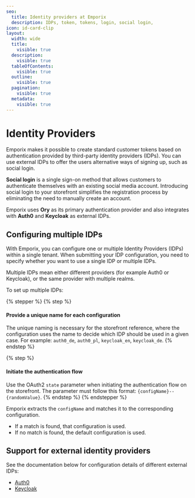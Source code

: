 ```yaml
---
seo:
  title: Identity providers at Emporix
  description: IDPs, token, tokens, login, social login,
icon: id-card-clip
layout:
  width: wide
  title:
    visible: true
  description:
    visible: true
  tableOfContents:
    visible: true
  outline:
    visible: true
  pagination:
    visible: true
  metadata:
    visible: true
---
```


# Identity Providers

Emporix makes it possible to create standard customer tokens based on authentication provided by third-party identity providers (IDPs). You can use external IDPs to offer the users alternative ways of signing up, such as social login.

**Social login** is a single sign-on method that allows customers to authenticate themselves with an existing social media account. Introducing social login to your storefront simplifies the registration process by eliminating the need to manually create an account.

Emporix uses **Ory** as its primary authentication provider and also integrates with **Auth0** and **Keycloak** as external IDPs.

## Configuring multiple IDPs

With Emporix, you can configure one or multiple Identity Providers (IDPs) within a single tenant. When submitting your IDP configuration, you need to specify whether you want to use a single IDP or multiple IDPs.

Multiple IDPs mean either different providers (for example Auth0 or Keycloak), or the same provider with multiple realms.

To set up multiple IDPs:

{% stepper %}
{% step %}
#### Provide a unique name for each configuration

The unique naming is necessary for the storefront reference, where the configuration uses the name to decide which IDP should be used in a given case. For example: `auth0_de`, `auth0_pl`, `keycloak_en`, `keycloak_de`.
{% endstep %}

{% step %}
#### Initiate the authentication flow

Use the OAuth2 `state` parameter when initiating the authentication flow on the storefront. The parameter must follow this format: `{configName}--{randomValue}`.
{% endstep %}
{% endstepper %}

Emporix extracts the `configName` and matches it to the corresponding configuration.

* If a match is found, that configuration is used.
* If no match is found, the default configuration is used.

## Support for external identity providers

See the documentation below for configuration details of different external IDPs:

* [Auth0](auth0.md)
* [Keycloak](keycloak.md)
